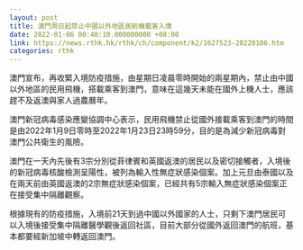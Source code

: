 ```yaml
---
layout: post
title: 澳門周日起禁止中國以外地區民航機載客入境
date: 2022-01-06 00:40:10.000000000 +08:00
link: https://news.rthk.hk/rthk/ch/component/k2/1627523-20220106.htm
categories: rthk
---
```


澳門宣布，再收緊入境防疫措施，由星期日凌晨零時開始的兩星期內，禁止由中國以外地區的民用飛機，搭載乘客到澳門，意味在這幾天未能在國外上機人士，應該趕不及返澳與家人過農曆年。

澳門新冠病毒感染應變協調中心表示，民用飛機禁止從國外接載乘客到澳門的時間是由2022年1月9日零時至2022年1月23日23時59分，目的是為減少新冠病毒對澳門公共衛生的風險。

澳門在一天內先後有3宗分別從菲律賓和英國返澳的居民以及密切接觸者，入境後的新冠病毒核酸檢測呈陽性，被列為輸入性無症狀感染個案。加上元旦由泰國以及在兩天前由英國返澳的2宗無症狀感染個案，已經共有5宗輸入無症狀感染個案正在接受集中隔離觀察。

根據現有的防疫措施，入境前21天到過中國以外國家的人士，只剩下澳門居民可以入境後接受集中隔離醫學觀後返回社區，目前大部分從國外返回澳門的航班，基本都要經新加坡中轉返回澳門。
